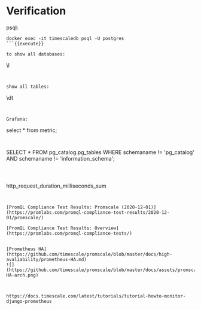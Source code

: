 # Verification



psql:

```
docker exec -it timescaledb psql -U postgres
```{{execute}}

to show all databases: 

```
\l
```{{execute}}


show all tables:

```
\dt
```{{execute}}


Grafana:

```
select * from metric;
```{{copy}}


```
SELECT *
FROM pg_catalog.pg_tables
WHERE schemaname != 'pg_catalog' AND 
    schemaname != 'information_schema';
```{{copy}}



```
http_request_duration_milliseconds_sum
```{{copy}}


[PromQL Compliance Test Results: Promscale (2020-12-01)](https://promlabs.com/promql-compliance-test-results/2020-12-01/promscale/)

[PromQL Compliance Test Results: Overview](https://promlabs.com/promql-compliance-tests/)


[Prometheus HA](https://github.com/timescale/promscale/blob/master/docs/high-avaliability/prometheus-HA.md)
![](https://github.com/timescale/promscale/blob/master/docs/assets/promscale-HA-arch.png)



https://docs.timescale.com/latest/tutorials/tutorial-howto-monitor-django-prometheus

